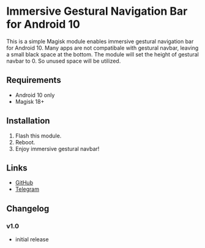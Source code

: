# Immersive Gestural Navigation Bar for Android 10

This is a simple Magisk module enables immersive gestural navigation bar for Android 10. Many apps are not compatibale with gestural navbar, leaving a small black space at the bottom. The module will set the height of gestural navbar to 0. So unused space will be utilized.

## Requirements
- Android 10 only
- Magisk 18+

## Installation
1. Flash this module.
2. Reboot.
3. Enjoy immersive gestural navbar!

## Links
- [GitHub](https://github.com/samchugit/Immersive_Gestural_Nav_Bar)
- [Telegram](https://t.me/samuel_chu)

## Changelog
### v1.0
- initial release

